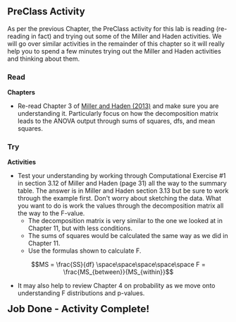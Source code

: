 
## PreClass Activity

As per the previous Chapter, the PreClass activity for this lab is reading (re-reading in fact) and trying out some of the Miller and Haden activities. We will go over similar activities in the remainder of this chapter so it will really help you to spend a few minutes trying out the Miller and Haden activities and thinking about them.

### Read

**Chapters**

* Re-read Chapter 3 of <a href="https://drive.google.com/file/d/0B1fyuTuvj3YoaFdUR3FZaXNuNXc/view" target = "_blank">Miller and Haden (2013)</a> and make sure you are understanding it. Particularly focus on how the decomposition matrix leads to the ANOVA output through sums of squares, dfs, and mean squares. 

### Try

**Activities**

* Test your understanding by working through Computational Exercise #1 in section 3.12 of Miller and Haden (page 31) all the way to the summary table. The answer is in Miller and Haden section 3.13 but be sure to work through the example first. Don't worry about sketching the data. What you want to do is work the values through the decomposition matrix all the way to the F-value.
    - The decomposition matrix is very similar to the one we looked at in Chapter 11, but with less conditions.
    - The sums of squares would be calculated the same way as we did in Chapter 11.
    - Use the formulas shown to calculate F.

$$MS = \frac{SS}{df} \space\space\space\space\space F = \frac{MS_{between}}{MS_{within}}$$   
    
    
* It may also help to review Chapter 4 on probability as we move onto understanding F distributions and p-values.

<span style="font-size: 22px; font-weight: bold; color: var(--blue);">Job Done - Activity Complete!</span>
